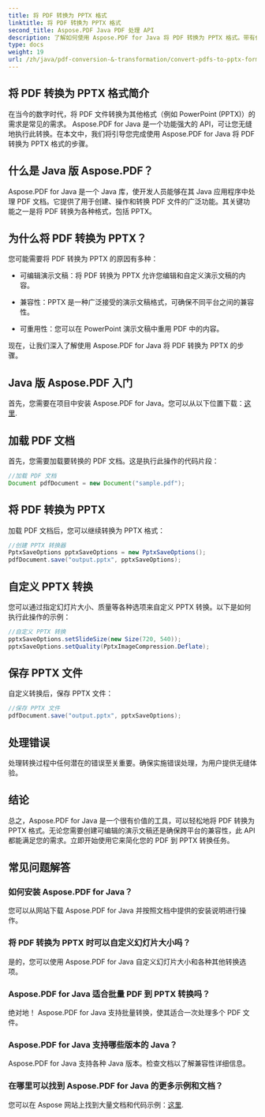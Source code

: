 ```yaml
---
title: 将 PDF 转换为 PPTX 格式
linktitle: 将 PDF 转换为 PPTX 格式
second_title: Aspose.PDF Java PDF 处理 API
description: 了解如何使用 Aspose.PDF for Java 将 PDF 转换为 PPTX 格式。带有代码示例的分步指南可实现无缝转换。
type: docs
weight: 19
url: /zh/java/pdf-conversion-&-transformation/convert-pdfs-to-pptx-format/
---
```


## 将 PDF 转换为 PPTX 格式简介

在当今的数字时代，将 PDF 文件转换为其他格式（例如 PowerPoint (PPTX)）的需求是常见的需求。 Aspose.PDF for Java 是一个功能强大的 API，可让您无缝地执行此转换。在本文中，我们将引导您完成使用 Aspose.PDF for Java 将 PDF 转换为 PPTX 格式的步骤。

## 什么是 Java 版 Aspose.PDF？

Aspose.PDF for Java 是一个 Java 库，使开发人员能够在其 Java 应用程序中处理 PDF 文档。它提供了用于创建、操作和转换 PDF 文件的广泛功能。其关键功能之一是将 PDF 转换为各种格式，包括 PPTX。

## 为什么将 PDF 转换为 PPTX？

您可能需要将 PDF 转换为 PPTX 的原因有多种：

- 可编辑演示文稿：将 PDF 转换为 PPTX 允许您编辑和自定义演示文稿的内容。

- 兼容性：PPTX 是一种广泛接受的演示文稿格式，可确保不同平台之间的兼容性。

- 可重用性：您可以在 PowerPoint 演示文稿中重用 PDF 中的内容。

现在，让我们深入了解使用 Aspose.PDF for Java 将 PDF 转换为 PPTX 的步骤。

## Java 版 Aspose.PDF 入门

首先，您需要在项目中安装 Aspose.PDF for Java。您可以从以下位置下载：[这里](https://releases.aspose.com/pdf/java/).

## 加载 PDF 文档

首先，您需要加载要转换的 PDF 文档。这是执行此操作的代码片段：

```java
//加载 PDF 文档
Document pdfDocument = new Document("sample.pdf");
```

## 将 PDF 转换为 PPTX

加载 PDF 文档后，您可以继续转换为 PPTX 格式：

```java
//创建 PPTX 转换器
PptxSaveOptions pptxSaveOptions = new PptxSaveOptions();
pdfDocument.save("output.pptx", pptxSaveOptions);
```

## 自定义 PPTX 转换

您可以通过指定幻灯片大小、质量等各种选项来自定义 PPTX 转换。以下是如何执行此操作的示例：

```java
//自定义 PPTX 转换
pptxSaveOptions.setSlideSize(new Size(720, 540));
pptxSaveOptions.setQuality(PptxImageCompression.Deflate);
```

## 保存 PPTX 文件

自定义转换后，保存 PPTX 文件：

```java
//保存 PPTX 文件
pdfDocument.save("output.pptx", pptxSaveOptions);
```

## 处理错误

处理转换过程中任何潜在的错误至关重要。确保实施错误处理，为用户提供无缝体验。

## 结论

总之，Aspose.PDF for Java 是一个很有价值的工具，可以轻松地将 PDF 转换为 PPTX 格式。无论您需要创建可编辑的演示文稿还是确保跨平台的兼容性，此 API 都能满足您的需求。立即开始使用它来简化您的 PDF 到 PPTX 转换任务。

## 常见问题解答

### 如何安装 Aspose.PDF for Java？

您可以从网站下载 Aspose.PDF for Java 并按照文档中提供的安装说明进行操作。

### 将 PDF 转换为 PPTX 时可以自定义幻灯片大小吗？

是的，您可以使用 Aspose.PDF for Java 自定义幻灯片大小和各种其他转换选项。

### Aspose.PDF for Java 适合批量 PDF 到 PPTX 转换吗？

绝对地！ Aspose.PDF for Java 支持批量转换，使其适合一次处理多个 PDF 文件。

### Aspose.PDF for Java 支持哪些版本的 Java？

Aspose.PDF for Java 支持各种 Java 版本。检查文档以了解兼容性详细信息。

### 在哪里可以找到 Aspose.PDF for Java 的更多示例和文档？

您可以在 Aspose 网站上找到大量文档和代码示例：[这里](https://reference.aspose.com/pdf/java/).